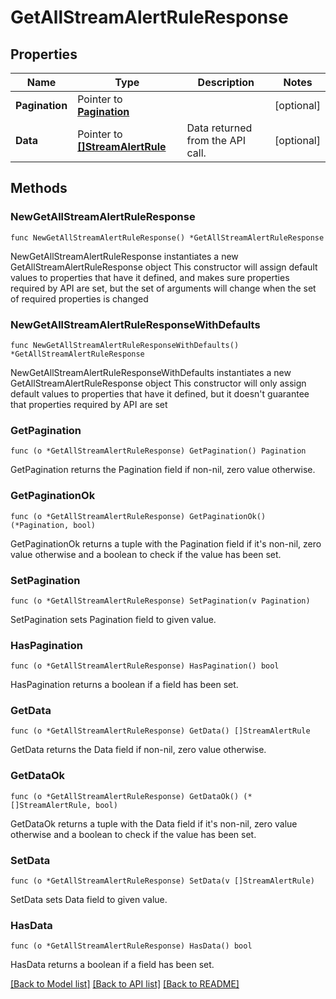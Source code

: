 # GetAllStreamAlertRuleResponse

## Properties

Name | Type | Description | Notes
------------ | ------------- | ------------- | -------------
**Pagination** | Pointer to [**Pagination**](Pagination.md) |  | [optional] 
**Data** | Pointer to [**[]StreamAlertRule**](StreamAlertRule.md) | Data returned from the API call. | [optional] 

## Methods

### NewGetAllStreamAlertRuleResponse

`func NewGetAllStreamAlertRuleResponse() *GetAllStreamAlertRuleResponse`

NewGetAllStreamAlertRuleResponse instantiates a new GetAllStreamAlertRuleResponse object
This constructor will assign default values to properties that have it defined,
and makes sure properties required by API are set, but the set of arguments
will change when the set of required properties is changed

### NewGetAllStreamAlertRuleResponseWithDefaults

`func NewGetAllStreamAlertRuleResponseWithDefaults() *GetAllStreamAlertRuleResponse`

NewGetAllStreamAlertRuleResponseWithDefaults instantiates a new GetAllStreamAlertRuleResponse object
This constructor will only assign default values to properties that have it defined,
but it doesn't guarantee that properties required by API are set

### GetPagination

`func (o *GetAllStreamAlertRuleResponse) GetPagination() Pagination`

GetPagination returns the Pagination field if non-nil, zero value otherwise.

### GetPaginationOk

`func (o *GetAllStreamAlertRuleResponse) GetPaginationOk() (*Pagination, bool)`

GetPaginationOk returns a tuple with the Pagination field if it's non-nil, zero value otherwise
and a boolean to check if the value has been set.

### SetPagination

`func (o *GetAllStreamAlertRuleResponse) SetPagination(v Pagination)`

SetPagination sets Pagination field to given value.

### HasPagination

`func (o *GetAllStreamAlertRuleResponse) HasPagination() bool`

HasPagination returns a boolean if a field has been set.

### GetData

`func (o *GetAllStreamAlertRuleResponse) GetData() []StreamAlertRule`

GetData returns the Data field if non-nil, zero value otherwise.

### GetDataOk

`func (o *GetAllStreamAlertRuleResponse) GetDataOk() (*[]StreamAlertRule, bool)`

GetDataOk returns a tuple with the Data field if it's non-nil, zero value otherwise
and a boolean to check if the value has been set.

### SetData

`func (o *GetAllStreamAlertRuleResponse) SetData(v []StreamAlertRule)`

SetData sets Data field to given value.

### HasData

`func (o *GetAllStreamAlertRuleResponse) HasData() bool`

HasData returns a boolean if a field has been set.


[[Back to Model list]](../README.md#documentation-for-models) [[Back to API list]](../README.md#documentation-for-api-endpoints) [[Back to README]](../README.md)


